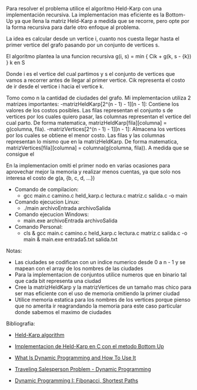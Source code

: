 Para resolver el problema utilice el algoritmo Held-Karp con una implementación recursiva. 
La implementacion mas eficiente es la Bottom-Up ya que llena la matriz Held-Karp a medida que se recorre, 
pero opte por la forma recursiva para darle otro enfoque al problema.


La idea es calcular desde un vertice i, cuanto nos cuesta llegar hasta el primer vertice del grafo 
pasando por un conjunto de vertices s.

El algoritmo plantea la una funcion recursiva 
	g(i, s)   =   min   { Cik + g(k, s - {k}) }
                k en S

Donde i es el vertice del cual partimos y s el conjunto de vertices que vamos a recorrer antes de llegar al primer vertice.
Cik representa el costo de ir desde el vertice i hacia el vertice k.

Tomo como n la cantidad de ciudades del grafo.
Mi implementacion utiliza 2 matrizes importantes: 
	-matrizHeldKarp[2^(n - 1) - 1][n - 1]: Contiene los valores de los costos posibles.
										   Las filas representan el conjunto s de vertices por los cuales quiero pasar,
										   las columnas representan el vertice del cual parto.
										   De forma matematica, matrizHeldKarp[fila][columna] = g(columna, fila).
	-matrizVertices[2^(n - 1) - 1][n - 1]: Almacena los vertices por los cuales se obtiene el menor costo.
										   Las filas y las columnas representan lo mismo que en la matrizHeldKarp.
										   De forma matematica, matrizVertices[fila][columna] = columna(g(columna, fila)).
A medida que se consigue el 

En la implementacion omiti el primer nodo en varias ocasiones para aprovechar mejor la memoria y realizar menos cuentas, 
ya que solo nos interesa el costo de g(a, {b, c, d, ...})




* Comando de compilacion:
	* gcc main.c camino.c held_karp.c lectura.c matriz.c salida.c -o main
* Comando ejecucion Linux:
	* ./main archivoEntrada archivoSalida
* Comando ejecucion Windows:
	* main.exe archivoEntrada archivoSalida
* Comando Personal:
	* cls & gcc main.c camino.c held_karp.c lectura.c matriz.c salida.c -o main & main.exe entrada5.txt salida.txt


Notas:
* Las ciudades se codifican con un indice numerico desde 0 a n - 1 y se mapean con el array de los nombres de las ciudades
* Para la implementacion de conjuntos utilice numeros que en binario tal que cada bit representa una ciudad
* Cree la matrizHeldKarp y la matrizVertices de un tamaño mas chico para ser mas eficiente con el uso de memoria omitiendo la primer ciudad
* Utilice memoria estatica para los nombres de los vertices porque pienso que no amerita ir reagrandando la memoria para este caso particular donde sabemos el maximo de ciudades


Bibliografia:

* [Held-Karp algorithm](https://en.wikipedia.org/wiki/Held%E2%80%93Karp_algorithm)

* [Implementacion de Held-Karp en C con el metodo Bottom Up](https://www.quora.com/Are-there-any-good-examples-of-the-Held-Karp-algorithm-in-C++-Hard-to-find-example-code-to-solve-the-traveling-salesman-problem-Everyone-wants-to-just-talk-about-theory-and-not-show-how-to-actually-do-it-What-is-the-big-secret)

* [What Is Dynamic Programming and How To Use It](https://www.youtube.com/watch?v=vYquumk4nWw)

* [Traveling Salesperson Problem - Dynamic Programming](https://www.youtube.com/watch?v=XaXsJJh-Q5Y)

* [Dynamic Programming I: Fibonacci, Shortest Paths](https://www.youtube.com/watch?v=OQ5jsbhAv_M)
